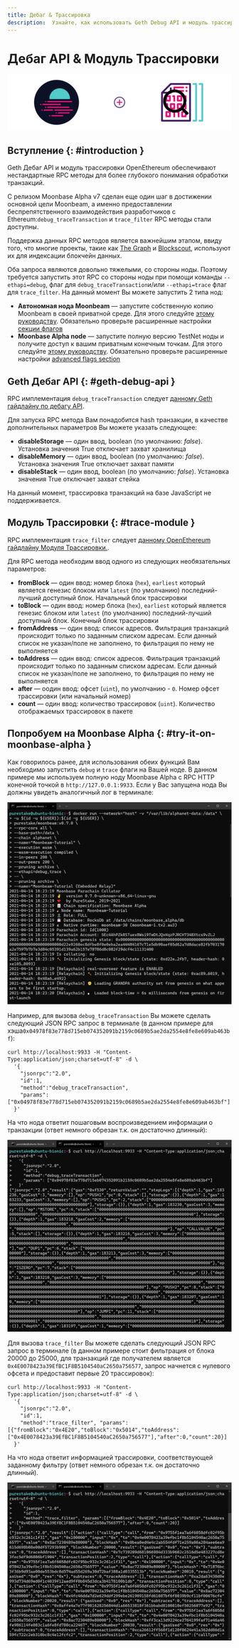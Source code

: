 ```yaml
---
title: Дебаг & Трассировка
description:  Узнайте, как использовать Geth Debug API и модуль трассировки OpenEthereum на Moonbeam
---
```


# Дебаг API & Модуль Трассировки

![Full Node Moonbeam Banner](/images/debugtrace/debugtrace-banner.png)

## Вступление {: #introduction } 

Geth Дебаг API и модуль трассировки OpenEthereum обеспечивают нестандартные RPC методы для более глубокого понимания обработки транзакций.

С релизом Moonbase Alpha v7 сделан еще один шаг в достижении основной цели Moonbeam, а именно предоставлении беспрепятственного взаимодействия разработчиков с Ethereum:`debug_traceTransaction` и `trace_filter` RPC методы стали доступны.

Поддержка данных RPC методов является важнейшим этапом, ввиду того, что многие проекты, такие как [The Graph](https://thegraph.com/) и [Blockscout](https://docs.blockscout.com/), используют их для индексации блокчейн данных.

Оба запроса являются довольно тяжелыми, со стороны ноды. Поэтому требуется запустить этот RPC со стороны ноды при помощи команды `--ethapi=debug`, флаг для `debug_traceTransaction`и/или `--ethapi=trace` флаг для `trace_filter`. На данный момент Вы можете запустить 2 типа нод:

 - **Автономная нода Moonbeam** — запустите собственную копию Moonbeam в своей приватной среде. Для этого следуйте [этому руководству](/getting-started/local-node/setting-up-a-node/). Обязательно проверьте расширенные настройки [секции флагов](/getting-started/local-node/setting-up-a-node/#advanced-flags-and-options)
 - **Moonbase Alpha node** — запустите полную версию TestNet ноды и получите доступ к вашим приватным конечным точкам. Для этого следуйте [этому руководству](/node-operators/networks/full-node/). Обязательно проверьте расширенные настройки [advanced flags section](/node-operators/networks/full-node/#advanced-flags-and-options)

## Geth Дебаг API {: #geth-debug-api } 

RPC имплементация `debug_traceTransaction` следует [данному Geth гайдлайну по дебагу API](https://geth.ethereum.org/docs/rpc/ns-debug#debug_tracetransaction).

Для запуска RPC метода Вам понадобится hash транзакции, в качестве дополнительных параметров Вы можете указать следующее:

 - **disableStorage** — один ввод, boolean (по умолчанию: _false_). Установка значения True отключает захват хранилища
 - **disableMemory** — один ввод, boolean (по умолчанию: _false_). Установка значения True отключает захват памяти
 - **disableStack** — один ввод, boolean (по умолчанию: _false_). Установка значения True отключает захват стейка

На данный момент, трассировка транзакций на базе JavaScript не поддерживается.

## Модуль Трассировки {: #trace-module } 

RPC имплементация `trace_filter` следует [данному OpenEthereum гайдлайну Модуля Трассировки.](https://openethereum.github.io/JSONRPC-trace-module#trace_filter).

Для RPC метода необходим ввод одного из следующих необязательных параметров:

 - **fromBlock** — один ввод: номер блока (`hex`), `earliest` который является генезис блоком или `latest` (по умолчанию) последний-лучший доступный блок. Начальный блок трассировки
 - **toBlock** — один ввод: номер блока (`hex`), `earliest` который является генезис блоком или `latest` (по умолчанию) последний-лучший доступный блок. Конечный блок трассировки
 - **fromAddress** — один ввод: список адресов. Фильтрация транзакций происходит только по заданным списком адресам. Если данный список не указан/поле не заполнено, то фильтрация по нему не выполняется
 - **toAddress** — один ввод: список адресов. Фильтрация транзакций происходит только по заданным списком адресам. Если данный список не указан/поле не заполнено, то фильтрация по нему не выполняется
 - **after** — oодин ввод: офсет (`uint`), по умолчанию - `0`. Номер офсет трассировки (или начальный номер)
 - **count** — один ввод: количество трассировок (`uint`). Количество отображаемых трассировок в пакете

## Попробуем на Moonbase Alpha {: #try-it-on-moonbase-alpha } 

Как говорилось ранее, для использования обеих функций Вам необходимо запустить `debug` и `trace` флаги на Вашей ноде. В данном примере мы используем полную ноду Moonbase Alpha с RPC HTTP конечной точкой в `http://127.0.0.1:9933`. Если у Вас запущена нода Вы должны увидеть аналогичный лог в терминале:

![Debug API](/images/debugtrace/debugtrace-images1.png)

Например, для вызова `debug_traceTransaction` Вы можете сделать следующий JSON RPC запрос в терминале (в данном примере для хэша`0x04978f83e778d715eb074352091b2159c0689b5ae2da2554e8fe8e609ab463bf`):

```
curl http://localhost:9933 -H "Content-Type:application/json;charset=utf-8" -d \
  '{
    "jsonrpc":"2.0",
    "id":1,
    "method":"debug_traceTransaction",
    "params": ["0x04978f83e778d715eb074352091b2159c0689b5ae2da2554e8fe8e609ab463bf"]
  }'
```

На что нода ответит пошаговым воспроизведением информации о транзакции (ответ немного обрезан т.к. он достаточно длинный):

![Запуск ноды Trace Debug](/images/debugtrace/debugtrace-images2.png)

Для вызова `trace_filter` Вы можете сделать следующий JSON RPC запрос в терминале (в данном примере стоит фильтрация от блока 20000 до 25000, для транзакций где получателем является `0x4E0078423a39EfBC1F8B5104540aC2650a756577`, запрос начнется с нулевого офсета и предоставит первые 20 трассировок):

```
curl http://localhost:9933 -H "Content-Type:application/json;charset=utf-8" -d \
  '{
    "jsonrpc":"2.0",
    "id":1,
    "method":"trace_filter", "params":[{"fromBlock":"0x4E20","toBlock":"0x5014","toAddress":["0x4E0078423a39EfBC1F8B5104540aC2650a756577"],"after":0,"count":20}]
  }'
```

На что нода ответит информацией трассировки, соответствующей заданному фильтру (ответ немного обрезан т.к. он достаточно длинный).

![Запуск ноды Trace Filter](/images/debugtrace/debugtrace-images3.png)

